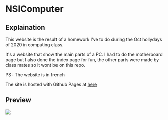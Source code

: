 # NSIComputer

## Explaination

This website is the result of a homework I've to do during the Oct hollydays of 2020 in computing class.

It's a website that show the main parts of a PC. I had to do the motherboard page but I also done the index page for fun, the other parts were made by class mates so it wont be on this repo.

PS : The website is in french

The site is hosted with Github Pages at [here](https://firokat.github.io/NSIComputer)
## Preview

![](https://i.ibb.co/W6fx10f/Annotation-2020-10-28-153345.png)
